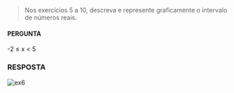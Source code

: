 > Nos exercícios 5 a 10, descreva e represente graficamente o intervalo de números reais.

#### PERGUNTA
-2 ≤ x < 5

### RESPOSTA

![ex6](https://pbs.twimg.com/media/D8lYFJ0XkAEHqMC?format=jpg&name=small)
